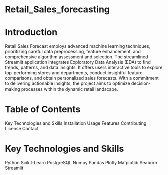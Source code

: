 # Retail_Sales_forecasting

# Introduction

Retail Sales Forecast employs advanced machine learning techniques, prioritizing careful data preprocessing, feature enhancement, and comprehensive algorithm assessment and selection. The streamlined Streamlit application integrates Exploratory Data Analysis (EDA) to find trends, patterns, and data insights. It offers users interactive tools to explore top-performing stores and departments, conduct insightful feature comparisons, and obtain personalized sales forecasts. With a commitment to delivering actionable insights, the project aims to optimize decision-making processes within the dynamic retail landscape.


# Table of Contents

Key Technologies and Skills
Installation
Usage
Features
Contributing
License
Contact

# Key Technologies and Skills

Python
Scikit-Learn
PostgreSQL
Numpy
Pandas
Plotly
Matplotlib
Seaborn
Streamlit

